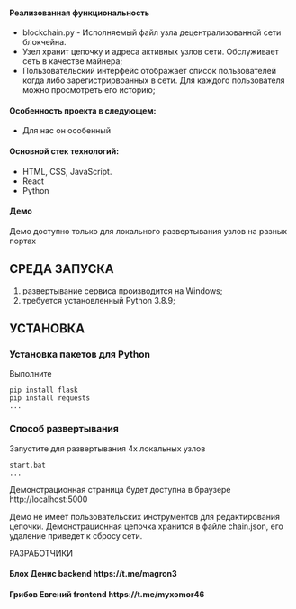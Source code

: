 <h4>Реализованная функциональность</h4>
<ul>
    <li>blockchain.py - Исполняемый файл узла децентрализованной сети блокчейна.</li>
    <li>Узел хранит цепочку и адреса активных узлов сети. Обслуживает сеть в качестве майнера;</li>
    <li>Пользовательский интерфейс отображает список пользователей когда либо зарегистрирвоанных в сети. Для каждого пользователя можно просмотреть его историю;</li>
</ul> 
<h4>Особенность проекта в следующем:</h4>
<ul>
 <li>Для нас он особенный</li>
 </ul>
 
<h4>Основной стек технологий:</h4>
<ul>
	<li>HTML, CSS, JavaScript.</li>
	<li>React</li>
	<li>Python</li>
  
 </ul>
<h4>Демо</h4>
<p>Демо доступно только для локального развертывания узлов на разных портах</p>

СРЕДА ЗАПУСКА
------------
1) развертывание сервиса производится на Windows;
2) требуется установленный Python 3.8.9;

УСТАНОВКА
------------
### Установка пакетов для Python

Выполните 
~~~
pip install flask
pip install requests
...
~~~

### Способ развертывания

Запустите для развертывания 4х локальных узлов
~~~
start.bat 
...
~~~
Демонстрационная страница будет доступна в браузере http://localhost:5000

Демо не имеет пользовательских инструментов для редактирования цепочки. 
Демонстрационная цепочка хранится в файле chain.json, его удаление приведет к сбросу сети.


РАЗРАБОТЧИКИ

<h4>Блох Денис backend https://t.me/magron3 </h4>
<h4>Грибов Евгений frontend https://t.me/myxomor46 </h4>


